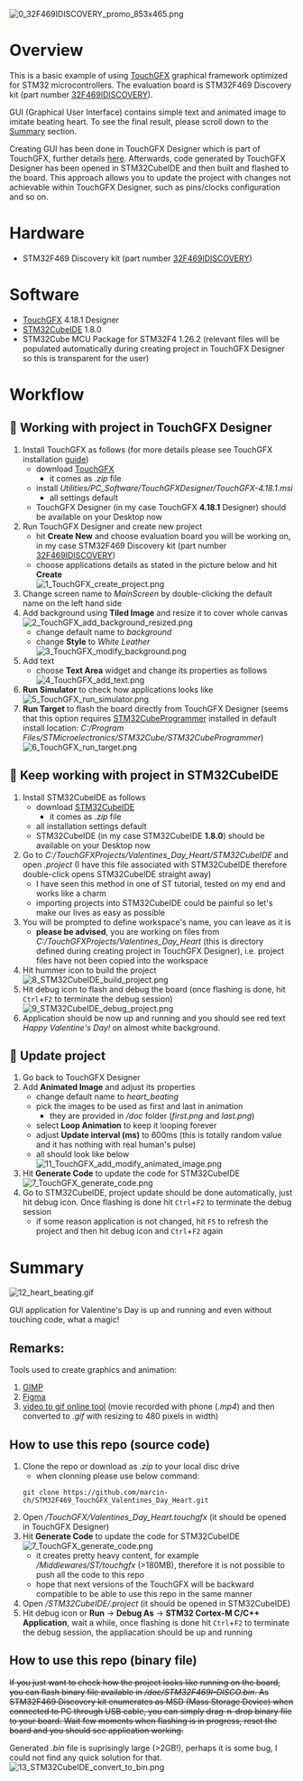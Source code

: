 ![0_32F469IDISCOVERY_promo_853x465.png](/doc/github_readme_images/0_32F469IDISCOVERY_promo_853x465.png)

# Overview
This is a basic example of using [TouchGFX](https://www.st.com/en/embedded-software/x-cube-touchgfx.html) graphical framework optimized for STM32 microcontrollers. The evaluation board is STM32F469 Discovery kit (part number [32F469IDISCOVERY](https://www.st.com/en/evaluation-tools/32f469idiscovery.html)).

GUI (Graphical User Interface) contains simple text and animated image to imitate beating heart. To see the final result, please scroll down to the [Summary](#summary) section.

Creating GUI has been done in TouchGFX Designer which is part of TouchGFX, further details [here](https://support.touchgfx.com/4.18/docs/introduction/what-is-touchgfx). Afterwards, code generated by TouchGFX Designer has been opened in STM32CubeIDE and then built and flashed to the board. This approach allows you to update the project with changes not achievable within TouchGFX Designer, such as pins/clocks configuration and so on.

# Hardware
* STM32F469 Discovery kit (part number [32F469IDISCOVERY](https://www.st.com/en/evaluation-tools/32f469idiscovery.html))

# Software
* [TouchGFX](https://www.st.com/en/embedded-software/x-cube-touchgfx.html) 4.18.1 Designer
* [STM32CubeIDE](https://www.st.com/en/development-tools/stm32cubeide.html) 1.8.0
* STM32Cube MCU Package for STM32F4 1.26.2 (relevant files will be populated automatically during creating project in TouchGFX Designer so this is transparent for the user)

# Workflow
## 🧾 Working with project in TouchGFX Designer
1. Install TouchGFX as follows (for more details please see TouchGFX installation [guide](https://support.touchgfx.com/4.18/docs/introduction/installation))
    * download [TouchGFX](https://www.st.com/en/embedded-software/x-cube-touchgfx.html)
      * it comes as *.zip* file
    * install *Utilities/PC_Software/TouchGFXDesigner/TouchGFX-4.18.1.msi*
      * all settings default
    * TouchGFX Designer (in my case TouchGFX **4.18.1** Designer) should be available on your Desktop now
2. Run TouchGFX Designer and create new project
    * hit **Create New** and choose evaluation board you will be working on, in my case STM32F469 Discovery kit (part number [32F469IDISCOVERY](https://www.st.com/en/evaluation-tools/32f469idiscovery.html))
    *  choose applications details as stated in the picture below and hit **Create**<br>
![1_TouchGFX_create_project.png](/doc/github_readme_images/1_TouchGFX_create_project.png)
3. Change screen name to *MainScreen* by double-clicking the default name on the left hand side
4. Add background using **Tiled Image** and resize it to cover whole canvas<br>
![2_TouchGFX_add_background_resized.png](/doc/github_readme_images/2_TouchGFX_add_background_resized.png)
    * change default name to *background*
    * change **Style** to *White Leather*<br>
![3_TouchGFX_modify_background.png](/doc/github_readme_images/3_TouchGFX_modify_background.png)
5. Add text
    * choose **Text Area** widget and change its properties as follows<br>
![4_TouchGFX_add_text.png](/doc/github_readme_images/4_TouchGFX_add_text.png)
6. **Run Simulator** to check how applications looks like<br>
![5_TouchGFX_run_simulator.png](/doc/github_readme_images/5_TouchGFX_run_simulator.png)
7. **Run Target** to flash the board directly from TouchGFX Designer (seems that this option requires [STM32CubeProgrammer](https://www.st.com/en/development-tools/stm32cubeprog.html) installed in default install location: *C:/Program Files/STMicroelectronics/STM32Cube/STM32CubeProgrammer*)<br>
![6_TouchGFX_run_target.png](/doc/github_readme_images/6_TouchGFX_run_target.png)

## 🧾 Keep working with project in STM32CubeIDE
1. Install STM32CubeIDE as follows
    * download [STM32CubeIDE](https://www.st.com/en/development-tools/stm32cubeide.html)
      * it comes as *.zip* file
    * all installation settings default
    * STM32CubeIDE (in my case STM32CubeIDE **1.8.0**) should be available on your Desktop now
2. Go to *C:/TouchGFXProjects/Valentines_Day_Heart/STM32CubeIDE* and open *.project* (I have this file associated with STM32CubeIDE therefore double-click opens STM32CubeIDE straight away)
    * I have seen this method in one of ST tutorial, tested on my end and works like a charm
    * importing projects into STM32CubeIDE could be painful so let's make our lives as easy as possible
3. You will be prompted to define workspace's name, you can leave as it is
    * **please be advised**, you are working on files from *C:/TouchGFXProjects/Valentines_Day_Heart* (this is directory defined during creating project in TouchGFX Designer), i.e. project files have not been copied into the workspace
4. Hit hummer icon to build the project<br>
![8_STM32CubeIDE_build_project.png](/doc/github_readme_images/8_STM32CubeIDE_build_project.png)
5. Hit debug icon to flash and debug the board (once flashing is done, hit `Ctrl`+`F2` to terminate the debug session)<br>
![9_STM32CubeIDE_debug_project.png](/doc/github_readme_images/9_STM32CubeIDE_debug_project.png)
6. Application should be now up and running and you should see red text *Happy Valentine's Day!* on almost white background. 

## 🧾 Update project
1. Go back to TouchGFX Designer
2. Add **Animated Image** and adjust its properties
    * change default name to *heart_beating*
    * pick the images to be used as first and last in animation
      * they are provided in */doc* folder (*first.png* and *last.png*)
    * select **Loop Animation** to keep it looping forever
    * adjust **Update interval (ms)** to 600ms (this is totally random value and it has nothing with real human's pulse)
    * all should look like below
![11_TouchGFX_add_modify_animated_image.png](/doc/github_readme_images/11_TouchGFX_add_modify_animated_image.png)
3. Hit **Generate Code** to update the code for STM32CubeIDE<br>
![7_TouchGFX_generate_code.png](/doc/github_readme_images/7_TouchGFX_generate_code.png)
4. Go to STM32CubeIDE, project update should be done automatically, just hit debug icon. Once flashing is done hit `Ctrl`+`F2` to terminate the debug session
    * if some reason application is not changed, hit `F5` to refresh the project and then hit debug icon and `Ctrl`+`F2` again

# Summary
![12_heart_beating.gif](/doc/github_readme_images/12_heart_beating.gif)

GUI application for Valentine's Day is up and running and even without touching code, what a magic!

## Remarks:
Tools used to create graphics and animation:
1. [GIMP](https://www.gimp.org/)
2. [Figma](https://www.figma.com)
3. [video to gif online tool](https://ezgif.com/video-to-gif) (movie recorded with phone (*.mp4*) and then converted to *.gif* with resizing to 480 pixels in width)

## How to use this repo (source code)
1. Clone the repo or download as *.zip* to your local disc drive
    * when clonning please use below command:
    ```console
    git clone https://github.com/marcin-ch/STM32F469_TouchGFX_Valentines_Day_Heart.git
    ```
2. Open */TouchGFX/Valentines_Day_Heart.touchgfx* (it should be opened in TouchGFX Designer)
3. Hit **Generate Code** to update the code for STM32CubeIDE<br>
![7_TouchGFX_generate_code.png](/doc/github_readme_images/7_TouchGFX_generate_code.png)
    * it creates pretty heavy content, for example */Middlewares/ST/touchgfx* (>180MB), therefore it is not possible to push all the code to this repo
    * hope that next versions of the TouchGFX will be backward compatible to be able to use this repo in the same manner 
4. Open */STM32CubeIDE/.project* (it should be opened in STM32CubeIDE)
5. Hit debug icon or **Run** -> **Debug As** -> **STM32 Cortex-M C/C++ Application**, wait a while, once flashing is done hit `Ctrl`+`F2` to terminate the debug session, the appliacation should be up and running

## How to use this repo (binary file)
~~If you just want to check how the project looks like running on the board, you can flash binary file available in */doc/STM32F469I-DISCO.bin*. As STM32F469 Discovery kit enumerates as MSD (Mass Storage Device) when connected to PC through USB cable, you can simply drag-n-drop binary file to your board. Wait few moments when flashing is in progress, reset the board and you should see application working.~~

Generated *.bin* file is suprisingly large (>2GB!), perhaps it is some bug, I could not find any quick solution for that.
![13_STM32CubeIDE_convert_to_bin.png](/doc/github_readme_images/13_STM32CubeIDE_convert_to_bin.png)